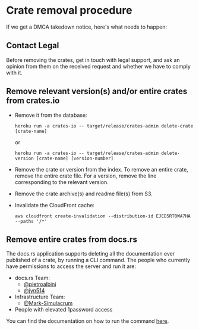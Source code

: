 # Crate removal procedure

If we get a DMCA takedown notice, here's what needs to happen:

## Contact Legal

Before removing the crates, get in touch with legal support,
and ask an opinion from them on the received request and
whether we have to comply with it.

## Remove relevant version(s) and/or entire crates from crates.io

* Remove it from the database:

  ```console
  heroku run -a crates-io -- target/release/crates-admin delete-crate [crate-name]
  ```

  or

  ```console
  heroku run -a crates-io -- target/release/crates-admin delete-version [crate-name] [version-number]
  ```

* Remove the crate or version from the index. To remove an entire crate, remove
  the entire crate file. For a version, remove the line corresponding to the
  relevant version.

* Remove the crate archive(s) and readme file(s) from S3.

* Invalidate the CloudFront cache:

  ```console
  aws cloudfront create-invalidation --distribution-id EJED5RT0WA7HA --paths '/*'
  ```

## Remove entire crates from docs.rs

The docs.rs application supports deleting all the documentation ever published
of a crate, by running a CLI command. The people who currently have permissions
to access the server and run it are:

* docs.rs Team:
  * [@pietroalbini](https://github.com/pietroalbini)
  * [@jyn514](https://github.com/jyn514)
* Infrastructure Team:
  * [@Mark-Simulacrum](https://github.com/Mark-Simulacrum)
* People with elevated 1password access

You can find the documentation on how to run the command [here][docsrs-howto].

[docsrs-howto]: https://forge.rust-lang.org/infra/docs/docs-rs.html#removing-a-crate-from-the-website
